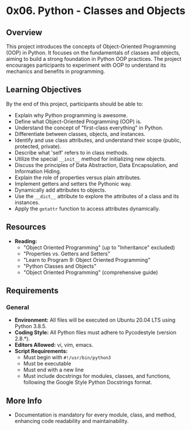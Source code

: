 # 0x06. Python - Classes and Objects

## Overview

This project introduces the concepts of Object-Oriented Programming (OOP) in Python. It focuses on the fundamentals of classes and objects, aiming to build a strong foundation in Python OOP practices. The project encourages participants to experiment with OOP to understand its mechanics and benefits in programming.

## Learning Objectives

By the end of this project, participants should be able to:

- Explain why Python programming is awesome.
- Define what Object-Oriented Programming (OOP) is.
- Understand the concept of "first-class everything" in Python.
- Differentiate between classes, objects, and instances.
- Identify and use class attributes, and understand their scope (public, protected, private).
- Describe what 'self' refers to in class methods.
- Utilize the special `__init__` method for initializing new objects.
- Discuss the principles of Data Abstraction, Data Encapsulation, and Information Hiding.
- Explain the role of properties versus plain attributes.
- Implement getters and setters the Pythonic way.
- Dynamically add attributes to objects.
- Use the `__dict__` attribute to explore the attributes of a class and its instances.
- Apply the `getattr` function to access attributes dynamically.

## Resources

- **Reading:**
  - "Object Oriented Programming" (up to "Inheritance" excluded)
  - "Properties vs. Getters and Setters"
  - "Learn to Program 9: Object Oriented Programming"
  - "Python Classes and Objects"
  - "Object Oriented Programming" (comprehensive guide)

## Requirements

### General

- **Environment:** All files will be executed on Ubuntu 20.04 LTS using Python 3.8.5.
- **Coding Style:** All Python files must adhere to Pycodestyle (version 2.8.*).
- **Editors Allowed:** vi, vim, emacs.
- **Script Requirements:**
  - Must begin with `#!/usr/bin/python3`
  - Must be executable
  - Must end with a new line
  - Must include docstrings for modules, classes, and functions, following the Google Style Python Docstrings format.

## More Info

- Documentation is mandatory for every module, class, and method, enhancing code readability and maintainability.
